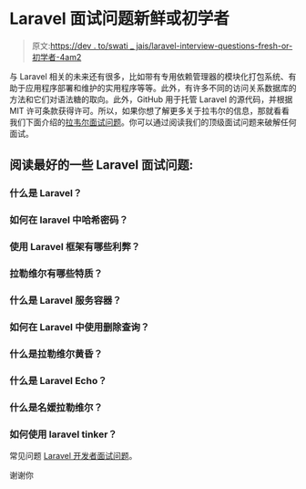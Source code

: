 # Laravel 面试问题新鲜或初学者

> 原文:[https://dev . to/swati _ jais/laravel-interview-questions-fresh-or-初学者-4am2](https://dev.to/swati_jais/laravel-interview-questions-fresher-or-beginner-4am2)

与 Laravel 相关的未来还有很多，比如带有专用依赖管理器的模块化打包系统、有助于应用程序部署和维护的实用程序等等。此外，有许多不同的访问关系数据库的方法和它们对语法糖的取向。此外，GitHub 用于托管 Laravel 的源代码，并根据 MIT 许可条款获得许可。所以，如果你想了解更多关于拉韦尔的信息，那就看看我们下面介绍的[拉韦尔面试问题](https://www.interviewqueries.com/laravel-interview-questions/)。你可以通过阅读我们的顶级面试问题来破解任何面试。

## [](#read-best-some-laravel-interview-questions)阅读最好的一些 Laravel 面试问题:

### [](#what-is-laravel)什么是 Laravel？

### [](#how-to-hash-password-in-laravel)如何在 laravel 中哈希密码？

### [](#what-are-pros-and-cons-of-using-laravel-framework)使用 Laravel 框架有哪些利弊？

### [](#what-are-traits-in-laravel)拉勒维尔有哪些特质？

### [](#what-is-laravel-service-container)什么是 Laravel 服务容器？

### [](#how-to-use-delete-query-in-laravel)如何在 Laravel 中使用删除查询？

### [](#what-is-laravel-dusk)什么是拉勒维尔黄昏？

### [](#what-is-laravel-echo)什么是 Laravel Echo？

### [](#what-is-socialite-laravel)什么是名媛拉勒维尔？

### [](#how-to-use-laravel-tinker)如何使用 laravel tinker？

常见问题 [Laravel 开发者面试问题](https://www.interviewqueries.com/laravel-interview-questions/)。

谢谢你